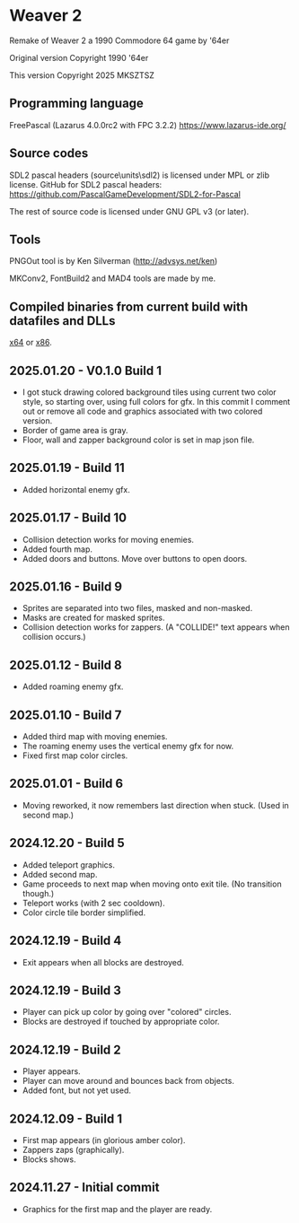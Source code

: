 # Weaver 2
Remake of Weaver 2 a 1990 Commodore 64 game by '64er

Original version Copyright 1990 '64er

This version Copyright 2025 MKSZTSZ

## Programming language
FreePascal (Lazarus 4.0.0rc2 with FPC 3.2.2)
https://www.lazarus-ide.org/

## Source codes
SDL2 pascal headers (source\units\sdl2) is licensed under MPL or zlib license.
GitHub for SDL2 pascal headers: https://github.com/PascalGameDevelopment/SDL2-for-Pascal

The rest of source code is licensed under GNU GPL v3 (or later).

## Tools
PNGOut tool is by Ken Silverman (http://advsys.net/ken)

MKConv2, FontBuild2 and MAD4 tools are made by me.

## Compiled binaries from current build with datafiles and DLLs
[x64](https://mksztsz.hu/tmpfiles/Weaver2_0.1.0.1.zip "Download x64 version") or
[x86](https://mksztsz.hu/tmpfiles/Weaver2_x86_0.1.0.1.zip "Download x86 version").

## 2025.01.20 - V0.1.0 Build 1
- I got stuck drawing colored background tiles using current two color style, so
  starting over, using full colors for gfx. In this commit I comment out or
  remove all code and graphics associated with two colored version.
- Border of game area is gray.
- Floor, wall and zapper background color is set in map json file.

## 2025.01.19 - Build 11
- Added horizontal enemy gfx.

## 2025.01.17 - Build 10
- Collision detection works for moving enemies.
- Added fourth map.
- Added doors and buttons. Move over buttons to open doors.

## 2025.01.16 - Build 9
- Sprites are separated into two files, masked and non-masked.
- Masks are created for masked sprites.
- Collision detection works for zappers. 
  (A "COLLIDE!" text appears when collision occurs.)

## 2025.01.12 - Build 8
- Added roaming enemy gfx.

## 2025.01.10 - Build 7
- Added third map with moving enemies.
- The roaming enemy uses the vertical enemy gfx for now.
- Fixed first map color circles. 

## 2025.01.01 - Build 6
- Moving reworked, it now remembers last direction when stuck. (Used in second map.)

## 2024.12.20 - Build 5
- Added teleport graphics.
- Added second map.
- Game proceeds to next map when moving onto exit tile. (No transition though.)
- Teleport works (with 2 sec cooldown).
- Color circle tile border simplified.

## 2024.12.19 - Build 4
- Exit appears when all blocks are destroyed.

## 2024.12.19 - Build 3
- Player can pick up color by going over "colored" circles.
- Blocks are destroyed if touched by appropriate color.
 
## 2024.12.19 - Build 2
- Player appears.
- Player can move around and bounces back from objects.
- Added font, but not yet used.

## 2024.12.09 - Build 1
- First map appears (in glorious amber color).
- Zappers zaps (graphically).
- Blocks shows.

## 2024.11.27 - Initial commit
- Graphics for the first map and the player are ready.


